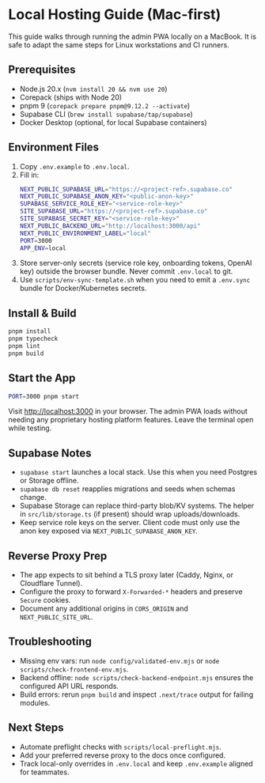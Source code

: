 # Local Hosting Guide (Mac-first)

This guide walks through running the admin PWA locally on a MacBook. It is
safe to adapt the same steps for Linux workstations and CI runners.

## Prerequisites
- Node.js 20.x (`nvm install 20 && nvm use 20`)
- Corepack (ships with Node 20)
- pnpm 9 (`corepack prepare pnpm@9.12.2 --activate`)
- Supabase CLI (`brew install supabase/tap/supabase`)
- Docker Desktop (optional, for local Supabase containers)

## Environment Files
1. Copy `.env.example` to `.env.local`.
2. Fill in:
   ```bash
   NEXT_PUBLIC_SUPABASE_URL="https://<project-ref>.supabase.co"
   NEXT_PUBLIC_SUPABASE_ANON_KEY="<public-anon-key>"
   SUPABASE_SERVICE_ROLE_KEY="<service-role-key>"
   SITE_SUPABASE_URL="https://<project-ref>.supabase.co"
   SITE_SUPABASE_SECRET_KEY="<service-role-key>"
   NEXT_PUBLIC_BACKEND_URL="http://localhost:3000/api"
   NEXT_PUBLIC_ENVIRONMENT_LABEL="local"
   PORT=3000
   APP_ENV=local
   ```
3. Store server-only secrets (service role key, onboarding tokens, OpenAI
   key) outside the browser bundle. Never commit `.env.local` to git.
4. Use `scripts/env-sync-template.sh` when you need to emit a `.env.sync`
   bundle for Docker/Kubernetes secrets.

## Install & Build
```bash
pnpm install
pnpm typecheck
pnpm lint
pnpm build
```

## Start the App
```bash
PORT=3000 pnpm start
```
Visit <http://localhost:3000> in your browser. The admin PWA loads without
needing any proprietary hosting platform features. Leave the terminal open
while testing.

## Supabase Notes
- `supabase start` launches a local stack. Use this when you need Postgres or
  Storage offline.
- `supabase db reset` reapplies migrations and seeds when schemas change.
- Supabase Storage can replace third-party blob/KV systems. The helper in
  `src/lib/storage.ts` (if present) should wrap uploads/downloads.
- Keep service role keys on the server. Client code must only use the anon key
  exposed via `NEXT_PUBLIC_SUPABASE_ANON_KEY`.

## Reverse Proxy Prep
- The app expects to sit behind a TLS proxy later (Caddy, Nginx, or
  Cloudflare Tunnel).
- Configure the proxy to forward `X-Forwarded-*` headers and preserve `Secure`
  cookies.
- Document any additional origins in `CORS_ORIGIN` and
  `NEXT_PUBLIC_SITE_URL`.

## Troubleshooting
- Missing env vars: run `node config/validated-env.mjs` or
  `node scripts/check-frontend-env.mjs`.
- Backend offline: `node scripts/check-backend-endpoint.mjs` ensures the
  configured API URL responds.
- Build errors: rerun `pnpm build` and inspect `.next/trace` output for
  failing modules.

## Next Steps
- Automate preflight checks with `scripts/local-preflight.mjs`.
- Add your preferred reverse proxy to the docs once configured.
- Track local-only overrides in `.env.local` and keep `.env.example` aligned
  for teammates.
